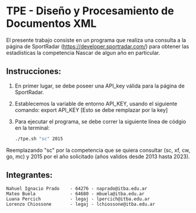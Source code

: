 # TPE - Diseño y Procesamiento de Documentos XML

El presente trabajo consiste en un programa que realiza una consulta a la página de SportRadar (https://developer.sportradar.com/) para obtener las estadísticas la competencia Nascar de algun año en particular.


## Instrucciones:

1. En primer lugar, se debe poseer una API_key válida para la página de SportRadar.

2. Establecemos la variable de entorno API_KEY, usando el siguiente comando:
    export API_KEY [Esto se debe remplazar por la key]

3. Para ejecutar el programa, se debe correr la siguiente línea de códgio en la terminal: 

   ```sh
   ./tpe.sh "sc" 2015
   ```
Reemplazando "sc" por la competencia que se quiera consultar (sc, xf, cw, go, mc) y 2015 por el año solicitado (años validos desde 2013 hasta 2023).

## Integrantes:

    Nahuel Ignacio Prado    - 64276 - naprado@itba.edu.ar
    Mateo Buela             - 64680 - mbuela@itba.edu.ar
    Luana Percich           - legaj - lpercich@itba.edu.ar
    Lorenzo Chiossone       - legaj - lchiossone@itba.edu.ar